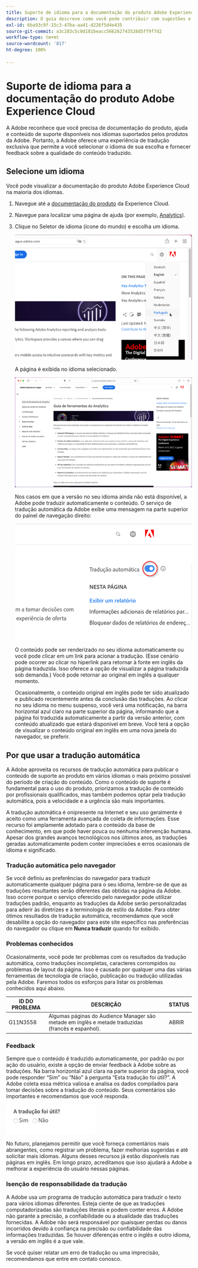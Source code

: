 ```yaml
---
title: Suporte de idioma para a documentação do produto Adobe Experience Cloud
description: O guia descreve como você pode contribuir com sugestões e adições para o site da documentação da Adobe.
exl-id: 6ba93c9f-15c3-47ba-aa41-d226f5d4e435
source-git-commit: a3c283c5c0d181beacc566262743528d5ff9f7d2
workflow-type: tm+mt
source-wordcount: '817'
ht-degree: 100%

---
```


# Suporte de idioma para a documentação do produto Adobe Experience Cloud

A Adobe reconhece que você precisa de documentação do produto, ajuda e conteúdo de suporte disponíveis nos idiomas suportados pelos produtos da Adobe. Portanto, a Adobe oferece uma experiência de tradução exclusiva que permite a você selecionar o idioma de sua escolha e fornecer feedback sobre a qualidade do conteúdo traduzido.

## Selecione um idioma

Você pode visualizar a documentação do produto Adobe Experience Cloud na maioria dos idiomas.

1. Navegue até a [documentação do produto](https://helpx.adobe.com/br/support/experience-cloud.html) da Experience Cloud.

1. Navegue para localizar uma página de ajuda (por exemplo, [Analytics](https://docs.adobe.com/content/help/pt-BR/analytics/landing/home.html)).

1. Clique no Seletor de idioma (ícone do mundo) e escolha um idioma.

   ![Seletor de idioma](assets/language-dropdown.png)

   A página é exibida no idioma selecionado.

   ![Página traduzida](assets/french.png)

   Nos casos em que a versão no seu idioma ainda não está disponível, a Adobe pode traduzir automaticamente o conteúdo. O serviço de tradução automática da Adobe exibe uma mensagem na parte superior do painel de navegação direito:

   ![Mensagem de tradução](assets/machine-translation-message.png)

   O conteúdo pode ser renderizado no seu idioma automaticamente ou você pode clicar em um link para acionar a tradução. (Esse cenário pode ocorrer ao clicar no hiperlink para retornar à fonte em inglês da página traduzida. Isso oferece a opção de visualizar a página traduzida sob demanda.) Você pode retornar ao original em inglês a qualquer momento.

   Ocasionalmente, o conteúdo original em inglês pode ter sido atualizado e publicado recentemente antes da conclusão das traduções. Ao clicar no seu idioma no menu suspenso, você verá uma notificação, na barra horizontal azul claro na parte superior da página, informando que a página foi traduzida automaticamente a partir da versão anterior, com conteúdo atualizado que estará disponível em breve. Você terá a opção de visualizar o conteúdo original em inglês em uma nova janela do navegador, se preferir.

## Por que usar a tradução automática

A Adobe aproveita os recursos de tradução automática para publicar o conteúdo de suporte ao produto em vários idiomas o mais próximo possível do período de criação do conteúdo. Como o conteúdo de suporte é fundamental para o uso do produto, priorizamos a tradução de conteúdo por profissionais qualificados, mas também podemos optar pela tradução automática, pois a velocidade e a urgência são mais importantes.

A tradução automática é onipresente na Internet e seu uso geralmente é aceito como uma ferramenta avançada de coleta de informações. Esse recurso foi amplamente adotado para o conteúdo da base de conhecimento, em que pode haver pouca ou nenhuma intervenção humana. Apesar dos grandes avanços tecnológicos nos últimos anos, as traduções geradas automaticamente podem conter imprecisões e erros ocasionais de idioma e significado.

### Tradução automática pelo navegador

Se você definiu as preferências do navegador para traduzir automaticamente qualquer página para o seu idioma, lembre-se de que as traduções resultantes serão diferentes das obtidas na página da Adobe. Isso ocorre porque o serviço oferecido pelo navegador pode utilizar traduções padrão, enquanto as traduções da Adobe serão personalizadas para aderir às diretrizes e à terminologia de estilo da Adobe. Para obter ótimos resultados de tradução automática, recomendamos que você desabilite a opção do navegador para este site específico nas preferências do navegador ou clique em **Nunca traduzir** quando for exibido.

### Problemas conhecidos

Ocasionalmente, você pode ter problemas com os resultados da tradução automática, como traduções incompletas, caracteres corrompidos ou problemas de layout da página. Isso é causado por qualquer uma das várias ferramentas de tecnologia de criação, publicação ou tradução utilizadas pela Adobe. Faremos todos os esforços para listar os problemas conhecidos aqui
abaixo.

| **ID DO PROBLEMA** | **DESCRIÇÃO** | **STATUS** |
|--------------|-------------------------------------------------------------------------------------|------------|
| G11N3558 | Algumas páginas do Audience Manager são metade em inglês e metade traduzidas (francês e espanhol). | ABRIR |

### Feedback

Sempre que o conteúdo é traduzido automaticamente, por padrão ou por ação do usuário, existe a opção de enviar feedback à Adobe sobre as traduções. Na
barra horizontal azul clara na parte superior da página, você pode responder “Sim” ou “Não” à pergunta “Esta tradução foi útil?”. A Adobe coleta essa métrica
valiosa e analisa os dados compilados para tomar decisões sobre a tradução do conteúdo. Seus comentários são importantes e recomendamos que você responda.

![Feedback](assets/machine-translation-feedback.png)

No futuro, planejamos permitir que você forneça comentários mais abrangentes, como registrar um problema, fazer melhorias sugeridas e até
solicitar mais idiomas. Alguns desses recursos já estão disponíveis nas páginas em inglês. Em longo prazo, acreditamos que isso ajudará a Adobe a melhorar a experiência
do usuário nessas páginas.

<!--
![Improve this page](assets/feedback.png)
-->

### Isenção de responsabilidade da tradução

A Adobe usa um programa de tradução automática para traduzir o texto para vários idiomas diferentes. Esteja ciente de que as traduções computadorizadas são traduções literais e podem conter erros. A Adobe não garante a precisão, a confiabilidade ou a atualidade das traduções fornecidas. A Adobe não será responsável por quaisquer perdas ou danos incorridos devido à confiança na precisão ou confiabilidade das informações traduzidas. Se houver diferenças entre o inglês e outro idioma, a versão em inglês é a que vale.

Se você quiser relatar um erro de tradução ou uma imprecisão, recomendamos que entre em contato conosco.
